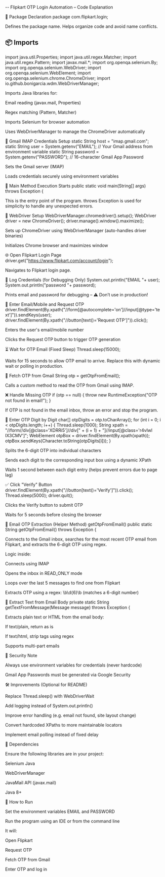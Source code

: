 -- Flipkart OTP Login Automation – Code Explanation

📁 Package Declaration
package com.flipkart.login;


Defines the package name. Helps organize code and avoid name conflicts.

## 📦 Imports
import java.util.Properties;
import java.util.regex.Matcher;
import java.util.regex.Pattern;
import javax.mail.*;
import org.openqa.selenium.By;
import org.openqa.selenium.WebDriver;
import org.openqa.selenium.WebElement;
import org.openqa.selenium.chrome.ChromeDriver;
import io.github.bonigarcia.wdm.WebDriverManager;


Imports Java libraries for:

Email reading (javax.mail, Properties)

Regex matching (Pattern, Matcher)

Imports Selenium for browser automation

Uses WebDriverManager to manage the ChromeDriver automatically

🔐 Gmail IMAP Credentials Setup
static String host = "imap.gmail.com";
static String user = System.getenv("EMAIL");      // Your Gmail address from environment variable
static String password = System.getenv("PASSWORD"); // 16-character Gmail App Password


Sets the Gmail server (IMAP)

Loads credentials securely using environment variables

🚀 Main Method Execution Starts
public static void main(String[] args) throws Exception {


This is the entry point of the program. throws Exception is used for simplicity to handle any unexpected errors.

🧭 WebDriver Setup
WebDriverManager.chromedriver().setup();
WebDriver driver = new ChromeDriver();
driver.manage().window().maximize();


Sets up ChromeDriver using WebDriverManager (auto-handles driver binaries)

Initializes Chrome browser and maximizes window

🌐 Open Flipkart Login Page
driver.get("https://www.flipkart.com/account/login");


Navigates to Flipkart login page.

🔐 Log Credentials (for Debugging Only)
System.out.println("EMAIL  "+ user);
System.out.println("password  "+ password);


Prints email and password for debugging – ⚠️ Don’t use in production!

📲 Enter Email/Mobile and Request OTP
driver.findElement(By.xpath("//form[@autocomplete='on']//input[@type='text']")).sendKeys(user);
driver.findElement(By.xpath("//button[text()='Request OTP']")).click();


Enters the user's email/mobile number

Clicks the Request OTP button to trigger OTP generation

⏳ Wait for OTP Email (Fixed Sleep)
Thread.sleep(15000);


Waits for 15 seconds to allow OTP email to arrive. Replace this with dynamic wait or polling in production.

📧 Fetch OTP from Gmail
String otp = getOtpFromEmail();


Calls a custom method to read the OTP from Gmail using IMAP.

❌ Handle Missing OTP
if (otp == null) {
    throw new RuntimeException("OTP not found in email!");
}


If OTP is not found in the email inbox, throw an error and stop the program.

🔢 Enter OTP Digit by Digit
char[] otpDigits = otp.toCharArray();
for (int i = 0; i < otpDigits.length; i++) {
    Thread.sleep(1000);
    String xpath = "//form//div[@class='XDRRi5']//div[" + (i + 1) + "]//input[@class='r4vIwl IX3CMV']";
    WebElement otpBox = driver.findElement(By.xpath(xpath));
    otpBox.sendKeys(Character.toString(otpDigits[i]));
}


Splits the 6-digit OTP into individual characters

Sends each digit to the corresponding input box using a dynamic XPath

Waits 1 second between each digit entry (helps prevent errors due to page lag)

✅ Click "Verify" Button
driver.findElement(By.xpath("//button[text()='Verify']")).click();
Thread.sleep(5000);
driver.quit();


Clicks the Verify button to submit OTP

Waits for 5 seconds before closing the browser

📩 Email OTP Extraction (Helper Method)
getOtpFromEmail()
public static String getOtpFromEmail() throws Exception {


Connects to the Gmail inbox, searches for the most recent OTP email from Flipkart, and extracts the 6-digit OTP using regex.

Logic inside:

Connects using IMAP

Opens the inbox in READ_ONLY mode

Loops over the last 5 messages to find one from Flipkart

Extracts OTP using a regex: \\b\\d{6}\\b (matches a 6-digit number)

📄 Extract Text from Email Body
private static String getTextFromMessage(Message message) throws Exception {


Extracts plain text or HTML from the email body:

If text/plain, return as is

If text/html, strip tags using regex

Supports multi-part emails

🔐 Security Note

Always use environment variables for credentials (never hardcode)

Gmail App Passwords must be generated via Google Security

🛠️ Improvements (Optional for README)

Replace Thread.sleep() with WebDriverWait

Add logging instead of System.out.println()

Improve error handling (e.g. email not found, site layout change)

Convert hardcoded XPaths to more maintainable locators

Implement email polling instead of fixed delay

📎 Dependencies

Ensure the following libraries are in your project:

Selenium Java

WebDriverManager

JavaMail API (javax.mail)

Java 8+

📌 How to Run

Set the environment variables EMAIL and PASSWORD

Run the program using an IDE or from the command line

It will:

Open Flipkart

Request OTP

Fetch OTP from Gmail

Enter OTP and log in
